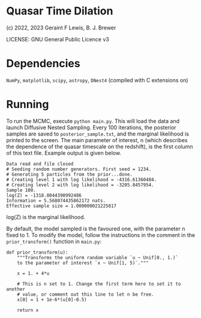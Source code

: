 Quasar Time Dilation
====================

(c) 2022, 2023 Geraint F Lewis, B. J. Brewer

LICENSE: GNU General Public Licence v3

Dependencies
============

`NumPy`, `matplotlib`, `scipy`, `astropy`,
`DNest4` (compiled with C extensions on)

Running
=======

To run the MCMC, execute `python main.py`. This will load the data and launch
Diffusive Nested Sampling. Every 100 iterations, the posterior samples are
saved to `posterior_sample.txt`, and the marginal likelihood is printed to the
screen. The main parameter of interest, n (which describes the dependence of
the quasar timescale on the redshift), is the first column of this text file.
Example output is given below.

```
Data read and file closed
# Seeding random number generators. First seed = 1234.
# Generating 5 particles from the prior...done.
# Creating level 1 with log likelihood = -4316.61360484.
# Creating level 2 with log likelihood = -3205.8457954.
Sample 100.
log(Z) = -1318.8044390992486
Information = 5.568074435862172 nats.
Effective sample size = 1.000000021225817
```

log(Z) is the marginal likelihood.

By default, the model sampled is the favoured one, with the parameter n fixed
to 1. To modify the model, follow the instructions in the comment in
the `prior_transform()` function in `main.py`:

```
def prior_transform(u):
    """Transforms the uniform random variable `u ~ Unif[0., 1.)`
    to the parameter of interest `x ~ Unif[1, 5)`."""

    x = 1. + 4*u 

    # This is n set to 1. Change the first term here to set it to another
    # value, or comment out this line to let n be free.
    x[0] = 1 + 1e-6*(u[0]-0.5)

    return x
```


